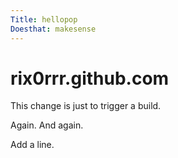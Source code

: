 ```yaml
---
Title: hellopop
Doesthat: makesense
---
```

# rix0rrr.github.com

This change is just to trigger a build.

Again. And again.

Add a line.
